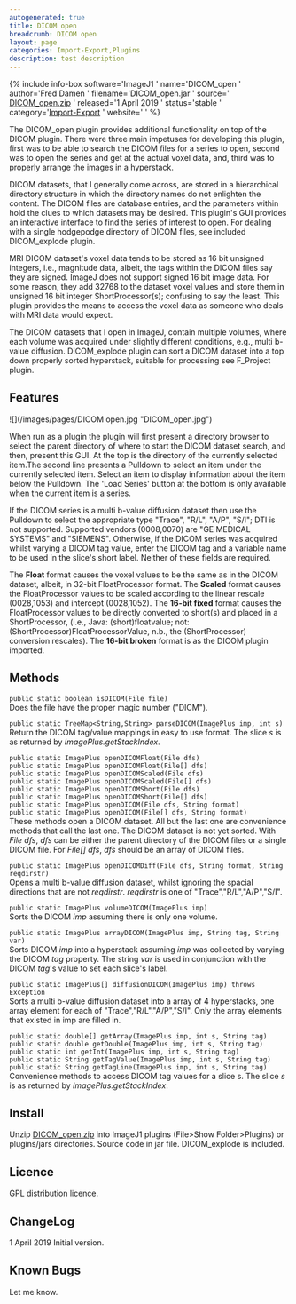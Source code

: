 ```yaml
---
autogenerated: true
title: DICOM open
breadcrumb: DICOM open
layout: page
categories: Import-Export‏‎,Plugins
description: test description
---
```


{% include info-box software='ImageJ1 ' name='DICOM\_open ' author='Fred Damen ' filename='DICOM\_open.jar ' source=' [DICOM\_open.zip](https://imagej.net/_images/5/56/DICOM_open.zip) ' released='1 April 2019 ' status='stable ' category='[Import-Export‏‎](Category_Import-Export‏‎ ) ' website=' ' %}

The DICOM\_open plugin provides additional functionality on top of the DICOM plugin. There were three main impetuses for developing this plugin, first was to be able to search the DICOM files for a series to open, second was to open the series and get at the actual voxel data, and, third was to properly arrange the images in a hyperstack.

DICOM datasets, that I generally come across, are stored in a hierarchical directory structure in which the directory names do not enlighten the content. The DICOM files are database entries, and the parameters within hold the clues to which datasets may be desired. This plugin's GUI provides an interactive interface to find the series of interest to open. For dealing with a single hodgepodge directory of DICOM files, see included DICOM\_explode plugin.

MRI DICOM dataset's voxel data tends to be stored as 16 bit unsigned integers, i.e., magnitude data, albeit, the tags within the DICOM files say they are signed. ImageJ does not support signed 16 bit image data. For some reason, they add 32768 to the dataset voxel values and store them in unsigned 16 bit integer ShortProcessor(s); confusing to say the least. This plugin provides the means to access the voxel data as someone who deals with MRI data would expect.

The DICOM datasets that I open in ImageJ, contain multiple volumes, where each volume was acquired under slightly different conditions, e.g., multi b-value diffusion. DICOM\_explode plugin can sort a DICOM dataset into a top down properly sorted hyperstack, suitable for processing see F\_Project plugin.

Features
--------

![](/images/pages/DICOM open.jpg "DICOM_open.jpg")

When run as a plugin the plugin will first present a directory browser to select the parent directory of where to start the DICOM dataset search, and then, present this GUI. At the top is the directory of the currently selected item.The second line presents a Pulldown to select an item under the currently selected item. Select an item to display information about the item below the Pulldown. The 'Load Series' button at the bottom is only available when the current item is a series.

If the DICOM series is a multi b-value diffusion dataset then use the Pulldown to select the appropriate type "Trace", "R/L", "A/P", "S/I"; DTI is not supported. Supported vendors (0008,0070) are "GE MEDICAL SYSTEMS" and "SIEMENS". Otherwise, if the DICOM series was acquired whilst varying a DICOM tag value, enter the DICOM tag and a variable name to be used in the slice's short label. Neither of these fields are required.

The **Float** format causes the voxel values to be the same as in the DICOM dataset, albeit, in 32-bit FloatProcessor format. The **Scaled** format causes the FloatProcessor values to be scaled according to the linear rescale (0028,1053) and intercept (0028,1052). The **16-bit fixed** format causes the FloatProcessor values to be directly converted to short(s) and placed in a ShortProcessor, (i.e., Java: (short)floatvalue; not: (ShortProcessor)FloatProcessorValue, n.b., the (ShortProcessor) conversion rescales). The **16-bit broken** format is as the DICOM plugin imported.

Methods
-------

`public static boolean isDICOM(File file)`  
Does the file have the proper magic number ("DICM").

  
`public static TreeMap<String,String> parseDICOM(ImagePlus imp, int s)`  
Return the DICOM tag/value mappings in easy to use format. The slice *s* is as returned by *ImagePlus.getStackIndex*.

  
`public static ImagePlus openDICOMFloat(File dfs)`  
`public static ImagePlus openDICOMFloat(File[] dfs)`  
`public static ImagePlus openDICOMScaled(File dfs)`  
`public static ImagePlus openDICOMScaled(File[] dfs)`  
`public static ImagePlus openDICOMShort(File dfs)`  
`public static ImagePlus openDICOMShort(File[] dfs)`  
`public static ImagePlus openDICOM(File dfs, String format)`  
`public static ImagePlus openDICOM(File[] dfs, String format)`  
These methods open a DICOM dataset. All but the last one are convenience methods that call the last one. The DICOM dataset is not yet sorted. With *File dfs*, *dfs* can be either the parent directory of the DICOM files or a single DICOM file. For *File\[\] dfs*, *dfs* should be an array of DICOM files.

  
`public static ImagePlus openDICOMDiff(File dfs, String format, String reqdirstr)`  
Opens a multi b-value diffusion dataset, whilst ignoring the spacial directions that are not *reqdirstr*. *reqdirstr* is one of "Trace","R/L","A/P","S/I".

  
`public static ImagePlus volumeDICOM(ImagePlus imp)`  
Sorts the DICOM *imp* assuming there is only one volume.

  
`public static ImagePlus arrayDICOM(ImagePlus imp, String tag, String var)`  
Sorts DICOM *imp* into a hyperstack assuming *imp* was collected by varying the DICOM *tag* property. The string *var* is used in conjunction with the DICOM *tag*'s value to set each slice's label.

  
`public static ImagePlus[] diffusionDICOM(ImagePlus imp) throws Exception`  
Sorts a multi b-value diffusion dataset into a array of 4 hyperstacks, one array element for each of "Trace","R/L","A/P","S/I". Only the array elements that existed in imp are filled in.

  
`public static double[] getArray(ImagePlus imp, int s, String tag)`  
`public static double getDouble(ImagePlus imp, int s, String tag)`  
`public static int getInt(ImagePlus imp, int s, String tag)`  
`public static String getTagValue(ImagePlus imp, int s, String tag)`  
`public static String getTagLine(ImagePlus imp, int s, String tag)` Convenience methods to access DICOM tag values for a slice s. The slice *s* is as returned by *ImagePlus.getStackIndex*.

Install
-------

Unzip [DICOM\_open.zip](https://imagej.net/_images/5/56/DICOM_open.zip) into ImageJ1 plugins (File&gt;Show Folder&gt;Plugins) or plugins/jars directories. Source code in jar file. DICOM\_explode is included.

Licence
-------

GPL distribution licence.

ChangeLog
---------

1 April 2019 Initial version.

Known Bugs
----------

Let me know.

 
